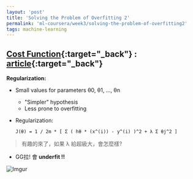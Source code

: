 ```yaml
---
layout: 'post'
title: 'Solving the Problem of Overfitting 2'
permalink: 'ml-coursera/week3/solving-the-problem-of-overfitting2'
tags: machine-learning
---
```


## [Cost Function](https://www.coursera.org/learn/machine-learning/lecture/B1MnL/cost-function){:target="_back"} : [article](https://www.coursera.org/learn/machine-learning/supplement/1tJlY/cost-function){:target="_back"}


__Regularization:__

- Small values for parameters θ0, θ1, ..., θn
   - "Simpler" hypothesis
   - Less prone to overfitting

- Regularization:
   
   ~~~
   J(θ) = 1 / 2m * [ Σ ( hθ * (x^(i)) - y^(i) )^2 + λ Σ θj^2 ]
   ~~~

> 有趣的來了，如果 λ 給超級大，會怎麼樣?

- GG拉! 會 **underfit !!** 

![Imgur](https://i.imgur.com/YBY0Np8.jpg)